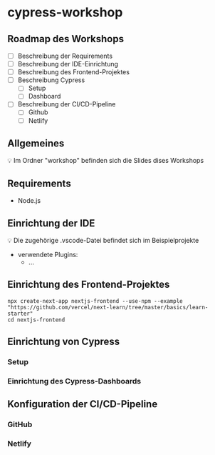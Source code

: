 # cypress-workshop
## Roadmap des Workshops

- [ ] Beschreibung der Requirements
- [ ] Beschreibung der IDE-Einrichtung
- [ ] Beschreibung des Frontend-Projektes
- [ ] Beschreibung Cypress
  - [ ] Setup
  - [ ] Dashboard
- [ ] Beschreibung der CI/CD-Pipeline
  - [ ] Github
  - [ ] Netlify

## Allgemeines

:bulb: Im Ordner "workshop" befinden sich die Slides dises Workshops

## Requirements

- Node.js

## Einrichtung der IDE

:bulb: Die zugehörige .vscode-Datei befindet sich im Beispielprojekte

- verwendete Plugins:
  - ...

## Einrichtung des Frontend-Projektes

```console
npx create-next-app nextjs-frontend --use-npm --example "https://github.com/vercel/next-learn/tree/master/basics/learn-starter"
cd nextjs-frontend
```

## Einrichtung von Cypress

### Setup
### Einrichtung des Cypress-Dashboards

## Konfiguration der CI/CD-Pipeline

### GitHub

### Netlify